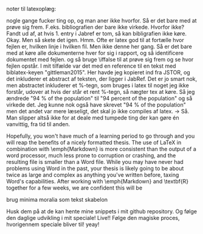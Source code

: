 

noter til latexoplæg:

nogle gange fucker ting op, og man aner ikke hvorfor. Så er det bare med at prøve sig frem. F.eks. bibliografien der bare ikke virkede. Hvorfor ikke? Fandt ud af, at hvis 1. entry i Jabref er tom, så kan bibligrafien ikke køre. Okay. Men så skete det igen. Hmm. Ofte er latex god til at fortælle hvor fejlen er, hvilken linje i hvilken fil. Men ikke denne her gang. Så er det bare med at køre alle dokumenterne hver for sig i rapport, og så identificere dokumentet med fejlen. og så bruge \iffalse til at prøve sig frem og se hvor fejlen opstår. I mit tilfælde var det med en reference til en tekst med biblatex-keyen "gittleman2015". Her havde jeg kopieret ind fra JSTOR, og det inkluderer et abstract af teksten, der ligger i JabRef. Det er jo smart nok, men abstractet inkluderer et %-tegn, som bruges i latex til noget jeg ikke forstår, udover at hvis der står et rent %-tegn, så nægter tex at køre. Så jeg ændrede "94 % of the population" til "94 percent of the population" og så virkede det. Jeg kunne nok også have skrevet "94 \% of the population" men det andet var mere læseligt, det skal jo ikke compiles af latex.
	→ Så. Man slipper altså ikke for at deale med tumpede ting der kan gøre én vanvittig, fra tid til anden.



  Hopefully, you won't have much of a learning period to go through and
  you will reap the benefits of a nicely formatted thesis. The use of
  LaTeX in combination with \emph{Markdown} is more consistent than the
  output of a word processor, much less prone to corruption or crashing,
  and the resulting file is smaller than a Word file. While you may have
  never had problems using Word in the past, your thesis is likely going
  to be about twice as large and complex as anything you've written
  before, taxing Word's capabilities. After working with \emph{Markdown}
  and \textbf{R} together for a few weeks, we are confident this will be



brug minima moralia som tekst skabelon 


Husk dem på at de kan hente mine snippets i mit github repository. Og følge den daglige udvikling i mit speciale! Live!! Følge den magiske proces, hvorigennem speciale bliver til! yeay!



















